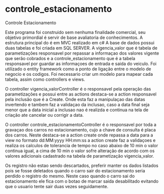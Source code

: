 # controle_estacionamento

Controle Estacionamento

Este programa foi construido sem nenhuma finalidade comercial, seu objetivo primordial é
servir de base avaliatoria de conhecimentos.
A estrutura principal do é em MVC realizado em c#
A base de dados possui duas tabelas e foi criada em SQL SERVER. A vigencia_valor que é tabela de parametizações
responsavel por repassar a informaçao dos valores vigente que serão cobrados e a controle_estacionamento
que é a tabela responsavel por guardar as informaçoes de entrada e saida do veiculo.
Foi utilizado o entity framework como a ponto de ligação entre o modelo de negocio e os codigos.
Foi necessario criar um modelo para mapear cada tabela, assim como controllers e views.

O controller vigencia_valorController é o responsavel pela operação das parametizações e possui entre as actions destaca-se a 
action responsavel pela inclusão que é a Create. Onde esta faz a manipulaçao das datas invertendo e tambem faz a validaçao
da inclusao, caso a data final seja menor que a data inicial a inclusao nao é realizda e continua na tela de criação
ate cancelar ou corrigir a data.

O controller controle_estacionamentoController é o responsavel por toda a gravaçao dos carros no estacionamento, cujo a 
chave de consulta é placa dos carros. Neste destaca-se a action create onde repassa a data para a view no formato dd:MM:yyyy HH:mm:ss
a action create faz a validaçoes e realiza os calculos de tolerancia de tempo no caso abaixo de 10 min o valor continua igual,
a cima de 10 min o valor sofre alteração de acordo com os valores adicionais cadastrado na tabela de parametização vigencia_valor.

Os registro não estao sendo descartados, preferir manter os dados listados pois se fosse deletados quando o carro sair do 
estacionamento seria perdido o registro do mesmo. Neste caso quando o carro sai do estacionamento ele fica com o botao de marcar
saida desabilitado evitando que o usuario tente sair duas vezes seguidamente.

